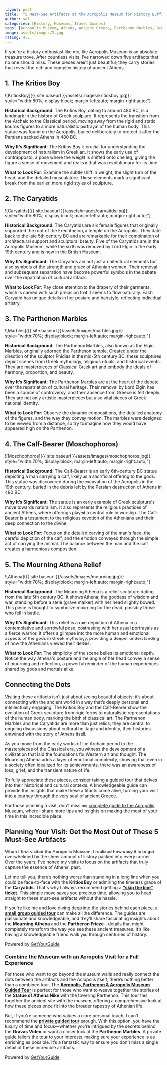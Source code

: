 ```yaml
---
layout: post
title:  "5 Must-See Artifacts at the Acropolis Museum for History Buffs"
author: sal
categories: [History, Museums, Travel Guides]
tags: [Acropolis Museum, Athens, Ancient Greece, Parthenon Marbles, Greek History, Archaeology, Museum Tips, Travel Tips, Cultural Heritage]
image: assets/images/2.jpg
rating: 4.5
---
```


If you’re a history enthusiast like me, the Acropolis Museum is an absolute treasure trove. After countless visits, I've narrowed down five artifacts that no one should miss. These pieces aren't just beautiful; they carry stories that reveal the rich and complex history of ancient Athens.

## 1. The Kritios Boy

![KritiosBoy]({{ site.baseurl }}/assets/images/kritiosboy.jpg){: style="width:80%; display:block; margin-left:auto; margin-right:auto;"}

**Historical Background**: The Kritios Boy, dating to around 480 BC, is a landmark in the history of Greek sculpture. It represents the transition from the Archaic to the Classical period, moving away from the rigid and static kouros figures to a more naturalistic portrayal of the human body. This statue was found on the Acropolis, buried deliberately to protect it after the Persians sacked Athens in 480 BC.

**Why It’s Significant**: The Kritios Boy is crucial for understanding the development of naturalism in Greek art. It shows the early use of contrapposto, a pose where the weight is shifted onto one leg, giving the figure a sense of movement and realism that was revolutionary for its time.

**What to Look For**: Examine the subtle shift in weight, the slight turn of the head, and the detailed musculature. These elements mark a significant break from the earlier, more rigid styles of sculpture.

## 2. The Caryatids

![Caryatids]({{ site.baseurl }}/assets/images/caryatids.jpg){: style="width:80%; display:block; margin-left:auto; margin-right:auto;"}

**Historical Background**: The Caryatids are six female figures that originally supported the roof of the Erechtheion, a temple on the Acropolis. They date back to the late 5th century BC and are remarkable for their combination of architectural support and sculptural beauty. Five of the Caryatids are in the Acropolis Museum, while the sixth was removed by Lord Elgin in the early 19th century and is now in the British Museum.

**Why It’s Significant**: The Caryatids are not just architectural elements but also symbols of the strength and grace of Athenian women. Their removal and subsequent separation have become powerful symbols in the debate over the repatriation of cultural artifacts.

**What to Look For**: Pay close attention to the drapery of their garments, which is carved with such precision that it seems to flow naturally. Each Caryatid has unique details in her posture and hairstyle, reflecting individual artistry.

## 3. The Parthenon Marbles

![Marbles]({{ site.baseurl }}/assets/images/marbles.jpg){: style="width:70%; display:block; margin-left:auto; margin-right:auto;"}

**Historical Background**: The Parthenon Marbles, also known as the Elgin Marbles, originally adorned the Parthenon temple. Created under the direction of the sculptor Phidias in the mid-5th century BC, these sculptures depict scenes from Greek mythology, religious rituals, and historical events. They are masterpieces of Classical Greek art and embody the ideals of harmony, proportion, and beauty.

**Why It’s Significant**: The Parthenon Marbles are at the heart of the debate over the repatriation of cultural heritage. Their removal by Lord Elgin has been a source of controversy, and their absence from Greece is felt deeply. They are not only artistic masterpieces but also vital pieces of Greek national identity.

**What to Look For**: Observe the dynamic compositions, the detailed anatomy of the figures, and the way they convey motion. The marbles were designed to be viewed from a distance, so try to imagine how they would have appeared high on the Parthenon.

## 4. The Calf-Bearer (Moschophoros)

![Moschophoros]({{ site.baseurl }}/assets/images/moschophoros.jpg){: style="width:70%; display:block; margin-left:auto; margin-right:auto;"}

**Historical Background**: The Calf-Bearer is an early 6th-century BC statue depicting a man carrying a calf, likely as a sacrificial offering to the gods. This statue was discovered during the excavation of the Acropolis in the 19th century, buried in the debris left by the Persian destruction of Athens in 480 BC.

**Why It’s Significant**: The statue is an early example of Greek sculpture's move towards naturalism. It also represents the religious practices of ancient Athens, where offerings played a central role in worship. The Calf-Bearer is a testament to the religious devotion of the Athenians and their deep connection to the divine.

**What to Look For**: Focus on the detailed carving of the man's face, the careful depiction of the calf, and the emotion conveyed through the simple act of carrying the animal. The balance between the man and the calf creates a harmonious composition.

## 5. The Mourning Athena Relief

![Athena]({{ site.baseurl }}/assets/images/mourning.jpg){: style="width:70%; display:block; margin-left:auto; margin-right:auto;"}

**Historical Background**: The Mourning Athena is a relief sculpture dating from the late 5th century BC. It shows Athena, the goddess of wisdom and war, standing before a stele (grave marker) with her head slightly bowed. This piece is thought to symbolize mourning for the dead, possibly those who fell in battle.

**Why It’s Significant**: This relief is a rare depiction of Athena in a contemplative and sorrowful pose, contrasting with her usual portrayals as a fierce warrior. It offers a glimpse into the more human and emotional aspects of the gods in Greek mythology, providing a deeper understanding of how the Athenians viewed their deities.

**What to Look For**: The simplicity of the scene belies its emotional depth. Notice the way Athena's posture and the angle of her head convey a sense of mourning and reflection, a powerful reminder of the human experiences shared by gods and mortals alike.

## Connecting the Dots

Visiting these artifacts isn’t just about seeing beautiful objects; it’s about connecting with the ancient world in a way that’s deeply personal and intellectually engaging. The Kritios Boy and the Calf-Bearer show the evolution of Greek sculpture from rigid forms to naturalistic representations of the human body, marking the birth of classical art. The Parthenon Marbles and the Caryatids are more than just relics; they are central to ongoing discussions about cultural heritage and identity, their histories entwined with the story of Athens itself.

As you move from the early works of the Archaic period to the masterpieces of the Classical era, you witness the development of a civilization that laid the foundations for Western art and thought. The Mourning Athena adds a layer of emotional complexity, showing that even in a society often idealized for its achievements, there was an awareness of loss, grief, and the transient nature of life.

To fully appreciate these pieces, consider taking a guided tour that delves into their historical and cultural contexts. A knowledgeable guide can provide the insights that make these artifacts come alive, turning your visit into a journey through the very soul of ancient Greece.

For those planning a visit, don't miss my [complete guide to the Acropolis Museum](insert_link), where I share more tips and insights on making the most of your time in this incredible place.

## Planning Your Visit: Get the Most Out of These 5 Must-See Artifacts

When I first visited the Acropolis Museum, I realized how easy it is to get overwhelmed by the sheer amount of history packed into every corner. Over the years, I've honed my visits to focus on the artifacts that truly capture the essence of Athens' past. 

Let me tell you, there’s nothing worse than standing in a long line when you could be face-to-face with the **Kritios Boy** or admiring the timeless grace of the **Caryatids**. That's why I always recommend getting a [**"skip the line" ticket**](https://www.getyourguide.com/athens-l91/skip-the-line-acropolis-museum-entry-ticket-t450179/?partner_id=CTQVJ4W&utm_medium=online_publisher&cmp=skip_the_line). This simple move saves you precious time, allowing you to head straight to these must-see artifacts without the hassle.

If you're like me and love diving deep into the stories behind each piece, a [**small group guided tour**](https://gyg.me/jKMPj7Be) can make all the difference. The guides are passionate and knowledgeable, and they’ll share fascinating insights about the **Mourning Athena** and the **Parthenon Frieze**—details that might completely transform the way you see these ancient treasures. It’s like having a knowledgeable friend walk you through centuries of history.

<div data-gyg-href="https://widget.getyourguide.com/default/activities.frame" data-gyg-locale-code="en-US" data-gyg-widget="activities" data-gyg-number-of-items="2" data-gyg-cmp="acropolis_museum" data-gyg-partner-id="CTQVJ4W" data-gyg-tour-ids="450179,54958"><span>Powered by <a target="_blank" rel="sponsored" href="https://www.getyourguide.com/athens-l91/">GetYourGuide</a></span></div>


### Combine the Museum with an Acropolis Visit for a Full Experience

For those who want to go beyond the museum walls and really connect the dots between the artifacts and the Acropolis itself, there’s nothing better than a combined tour. The [**Acropolis, Parthenon & Acropolis Museum Guided Tour**](https://gyg.me/jKMPj7Be) is perfect for those who want to weave together the stories of the **Statue of Athena Nike** with the towering Parthenon. This tour ties together the ancient site with the museum, offering a comprehensive look at how these pieces once fit into the broader tapestry of Athenian life.

But, if you're someone who values a more personal touch, I can’t recommend the [**private guided tour**](https://www.getyourguide.com/acropolis-of-athens-l3763/athens-acropolis-and-acropolis-museum-private-guided-tour-t227956/?partner_id=CTQVJ4W&utm_medium=online_publisher&cmp=private_tour) enough. With this option, you have the luxury of time and focus—whether you're intrigued by the secrets behind the **Gravas Video** or want a closer look at the **Parthenon Marbles**. A private guide tailors the tour to your interests, making sure your experience is as enriching as possible. It’s a fantastic way to ensure you don’t miss a single detail of these incredible artifacts.

<div data-gyg-href="https://widget.getyourguide.com/default/activities.frame" data-gyg-locale-code="en-US" data-gyg-widget="activities" data-gyg-number-of-items="4" data-gyg-cmp="acropolis_museum" data-gyg-partner-id="CTQVJ4W" data-gyg-tour-ids="181448,85922,108334,227956"><span>Powered by <a target="_blank" rel="sponsored" href="https://www.getyourguide.com/athens-l91/">GetYourGuide</a></span></div>
